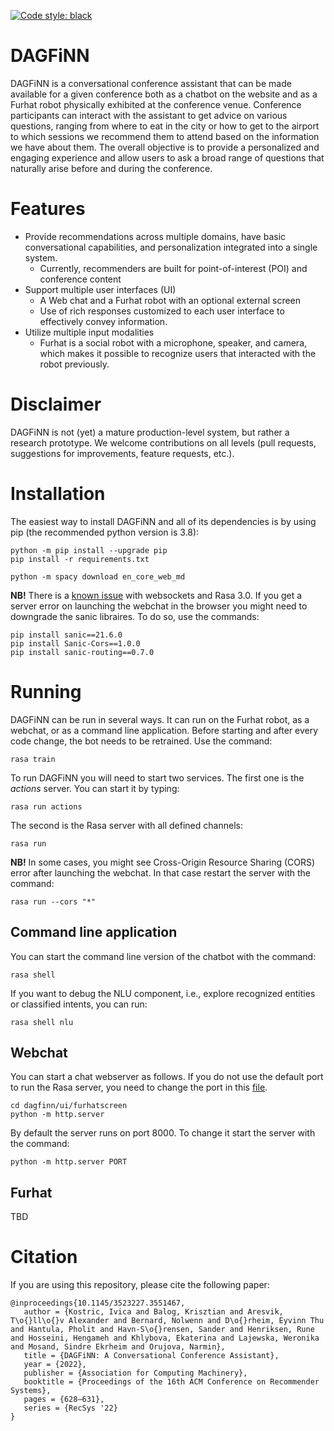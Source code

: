 <!-- [![codecov](https://codecov.io/gh/iai-group/dagfinn/branch/main/graph/badge.svg?token=NMXV7BGZT7)](https://codecov.io/gh/iai-group/dagfinn) -->
[![Code style: black](https://img.shields.io/badge/code%20style-black-000000.svg)](https://github.com/psf/black)

# DAGFiNN

DAGFiNN is a conversational conference assistant that can be made available for a given conference both as a chatbot on the website and as a Furhat robot physically exhibited at the conference venue. Conference participants can interact with the assistant to get advice on various questions, ranging from where to eat in the city or how to get to the airport to which sessions we recommend them to attend based on the information we have about them. The overall objective is to provide a personalized and engaging experience and allow users to ask a broad range of questions that naturally arise before and during the conference.

# Features


  * Provide recommendations across multiple domains, have basic conversational capabilities, and personalization integrated into a single system.
    - Currently, recommenders are built for point-of-interest (POI) and conference content
  * Support multiple user interfaces (UI)
    - A Web chat and a Furhat robot with an optional external screen
    - Use of rich responses customized to each user interface to effectively convey information.
  * Utilize multiple input modalities
    - Furhat is a social robot with a microphone, speaker, and camera, which makes it possible to recognize users that interacted with the robot previously.


# Disclaimer

DAGFiNN is not (yet) a mature production-level system, but rather a research prototype. We welcome contributions on all levels (pull requests, suggestions for improvements, feature requests, etc.).
# Installation

The easiest way to install DAGFiNN and all of its dependencies is by using pip (the recommended python version is 3.8):

```
python -m pip install --upgrade pip
pip install -r requirements.txt

python -m spacy download en_core_web_md
```

**NB!** There is a [known issue](https://forum.rasa.com/t/problem-with-websockets/49570) with websockets and Rasa 3.0. If you get a server error on launching the webchat in the browser you might need to downgrade the sanic libraires. To do so, use the commands:

```
pip install sanic==21.6.0
pip install Sanic-Cors==1.0.0
pip install sanic-routing==0.7.0
```

# Running

DAGFiNN can be run in several ways. It can run on the Furhat robot, as a webchat, or as a command line application. Before starting and after every code change, the bot needs to be retrained. Use the command:
```
rasa train
```

To run DAGFiNN you will need to start two services.
The first one is the *actions* server. You can start it by typing:

```
rasa run actions
```

The second is the Rasa server with all defined channels:

```
rasa run
```

**NB!** In some cases, you might see Cross-Origin Resource Sharing (CORS) error after launching the webchat. In that case restart the server with the command:

```
rasa run --cors "*"
```

## Command line application

You can start the command line version of the chatbot with the command:

```
rasa shell
```

If you want to debug the NLU component, i.e., explore recognized entities or classified intents, you can run:

```
rasa shell nlu
```

## Webchat

You can start a chat webserver as follows. If you do not use the default port to run the Rasa server, you need to change the port in this [file](ui/furhat-screen/index.js). 

```shell
cd dagfinn/ui/furhatscreen
python -m http.server
```

By default the server runs on port 8000. To change it start the server with the command:

```shell
python -m http.server PORT
```

## Furhat

TBD

# Citation
If you are using this repository, please cite the following paper:

```
@inproceedings{10.1145/3523227.3551467,
   author = {Kostric, Ivica and Balog, Krisztian and Aresvik, T\o{}ll\o{}v Alexander and Bernard, Nolwenn and D\o{}rheim, Eyvinn Thu and Hantula, Pholit and Havn-S\o{}rensen, Sander and Henriksen, Rune and Hosseini, Hengameh and Khlybova, Ekaterina and Lajewska, Weronika and Mosand, Sindre Ekrheim and Orujova, Narmin},
   title = {DAGFiNN: A Conversational Conference Assistant},
   year = {2022},
   publisher = {Association for Computing Machinery},
   booktitle = {Proceedings of the 16th ACM Conference on Recommender Systems},
   pages = {628–631},
   series = {RecSys '22}
}
```